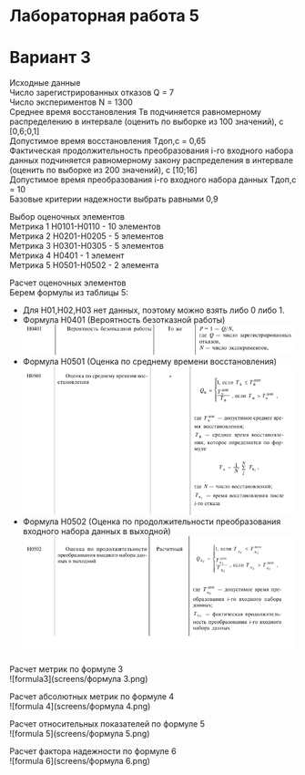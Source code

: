 # Лабораторная работа 5

# Вариант 3
Исходные данные  
Число зарегистрированных отказов Q = 7  
Число экспериментов N = 1300  
Cреднее время восстановления Тв подчиняется равномерному распределению в интервале (оценить по выборке из 100 значений), с [0,6;0,1]  
Допустимое время восстановления Тдоп,с = 0,65  
Фактическая продолжительность преобразования i-го входного  набора данных подчиняется равномерному закону распределения в интервале (оценить по выборке из 200 значений), с [10;16]  
Допустимое время преобразования i-го входного набора данных Тдоп,с = 10  
Базовые критерии надежности выбрать равными 0,9  

Выбор оценочных элементов  
Метрика 1 Н0101-Н0110 - 10 элементов  
Метрика 2 Н0201-Н0205 - 5 элементов  
Метрика 3 Н0301-Н0305 - 5 элементов  
Метрика 4 Н0401 - 1 элемент  
Метрика 5 Н0501-Н0502 - 2 элемента

Расчет оценочных элементов  
Берем формулы из таблицы 5:
- Для Н01,Н02,Н03 нет данных, поэтому можно взять либо 0 либо 1.  
- Формула Н0401 (Вероятность безотказной работы)  
![Н0401](screens/Н0401.png)
- Формула Н0501 (Оценка по среднему времени восстановления)  
![H0501](screens/Н0501.png)
- Формула Н0502 (Оценка по продолжительности преобразования входного набора данных в выходной)
![H0502](screens/Н0502.png)

Расчет метрик по формуле 3  
![formula3](screens/формула 3.png)

Расчет абсолютных метрик по формуле 4  
![formula 4](screens/формула 4.png)

Расчет относительных показателей по формуле 5  
![formula 5](screens/формула 5.png)  

Расчет фактора надежности по формуле 6  
![formula 6](screens/формула 6.png)
